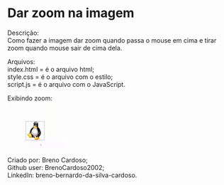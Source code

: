# Dar zoom na imagem

Descrição:  
Como fazer a imagem dar zoom quando passa o mouse em cima e tirar zoom quando mouse sair de cima dela.
 
Arquivos:  
index.html = é o arquivo html;  
style.css = é o arquivo com o estilo;  
script.js = é o arquivo com o JavaScript.  
 
 Exibindo zoom:  
 <a href="https://github.com/BrenoCardoso2002/Zoom_Image/blob/main/Zoom.gif"> 
 <img src="./Zoom.gif" alt="Minha Figura" 
     width="25%" 
     height="25%">
 </a>


Criado por: Breno Cardoso;  
Github user: BrenoCardoso2002;  
LinkedIn: breno-bernardo-da-silva-cardoso. 
